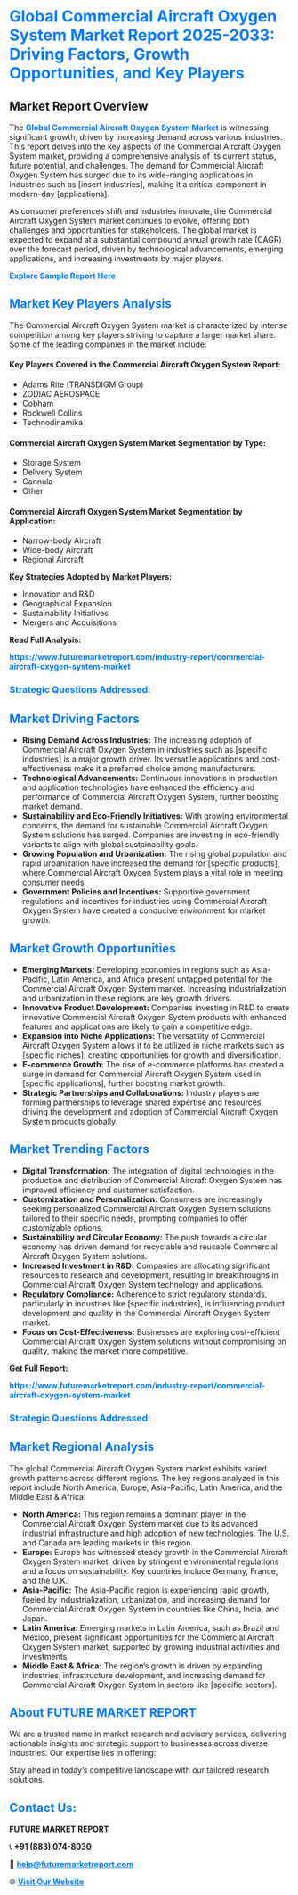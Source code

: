 <h1 style="color: #007BFF;">Global Commercial Aircraft Oxygen System Market Report 2025-2033: Driving Factors, Growth Opportunities, and Key Players</h1>

<section id="overview">
<h2>Market Report Overview</h2>
<p>The <a href="https://www.futuremarketreport.com/industry-report/commercial-aircraft-oxygen-system-market" style="color: #007BFF; text-decoration: none;"><strong>Global Commercial Aircraft Oxygen System Market</strong></a> is witnessing significant growth, driven by increasing demand across various industries. This report delves into the key aspects of the Commercial Aircraft Oxygen System market, providing a comprehensive analysis of its current status, future potential, and challenges. The demand for Commercial Aircraft Oxygen System has surged due to its wide-ranging applications in industries such as [insert industries], making it a critical component in modern-day [applications].</p>
<p>As consumer preferences shift and industries innovate, the Commercial Aircraft Oxygen System market continues to evolve, offering both challenges and opportunities for stakeholders. The global market is expected to expand at a substantial compound annual growth rate (CAGR) over the forecast period, driven by technological advancements, emerging applications, and increasing investments by major players.</p>
</section>

<section id="overview">
<p><a href="https://www.futuremarketreport.com/request-sample/reportId=93061" style="color: #007BFF; text-decoration: none;"><strong>Explore Sample Report Here</strong></a></p>
</section>

<section id="key-players">
<h2 style="color: #007BFF;">Market Key Players Analysis</h2>
<p>The Commercial Aircraft Oxygen System market is characterized by intense competition among key players striving to capture a larger market share. Some of the leading companies in the market include:</p>
<h4>Key Players Covered in the Commercial Aircraft Oxygen System Report:</h4>
<ul><li>Adams Rite (TRANSDIGM Group)</li><li>ZODIAC AEROSPACE</li><li>Cobham</li><li>Rockwell Collins</li><li>Technodinamika</li></ul>
<h4>Commercial Aircraft Oxygen System Market Segmentation by Type:</h4>
<ul><li>Storage System</li><li>Delivery System</li><li>Cannula</li><li>Other</li></ul>

<h4>Commercial Aircraft Oxygen System Market Segmentation by Application:</h4>
<ul><li>Narrow-body Aircraft</li><li>Wide-body Aircraft</li><li>Regional Aircraft</li></ul>
<p><strong>Key Strategies Adopted by Market Players:</strong></p>
<ul>
<li>Innovation and R&D</li>
<li>Geographical Expansion</li>
<li>Sustainability Initiatives</li>
<li>Mergers and Acquisitions</li>
</ul>
</section>

<section>
<p><strong>Read Full Analysis: </strong></p><a href="https://www.futuremarketreport.com/industry-report/commercial-aircraft-oxygen-system-market" style="color: #007BFF; text-decoration: none;"><strong>https://www.futuremarketreport.com/industry-report/commercial-aircraft-oxygen-system-market</strong></a>
<h3 style="color: #007BFF;">Strategic Questions Addressed:</h3>
</section>

<section id="driving-factors">
<h2 style="color: #007BFF;">Market Driving Factors</h2>
<ul>
<li><strong>Rising Demand Across Industries:</strong> The increasing adoption of Commercial Aircraft Oxygen System in industries such as [specific industries] is a major growth driver. Its versatile applications and cost-effectiveness make it a preferred choice among manufacturers.</li>
<li><strong>Technological Advancements:</strong> Continuous innovations in production and application technologies have enhanced the efficiency and performance of Commercial Aircraft Oxygen System, further boosting market demand.</li>
<li><strong>Sustainability and Eco-Friendly Initiatives:</strong> With growing environmental concerns, the demand for sustainable Commercial Aircraft Oxygen System solutions has surged. Companies are investing in eco-friendly variants to align with global sustainability goals.</li>
<li><strong>Growing Population and Urbanization:</strong> The rising global population and rapid urbanization have increased the demand for [specific products], where Commercial Aircraft Oxygen System plays a vital role in meeting consumer needs.</li>
<li><strong>Government Policies and Incentives:</strong> Supportive government regulations and incentives for industries using Commercial Aircraft Oxygen System have created a conducive environment for market growth.</li>
</ul>
</section>

<section id="growth-opportunities">
<h2 style="color: #007BFF;">Market Growth Opportunities</h2>
<ul>
<li><strong>Emerging Markets:</strong> Developing economies in regions such as Asia-Pacific, Latin America, and Africa present untapped potential for the Commercial Aircraft Oxygen System market. Increasing industrialization and urbanization in these regions are key growth drivers.</li>
<li><strong>Innovative Product Development:</strong> Companies investing in R&D to create innovative Commercial Aircraft Oxygen System products with enhanced features and applications are likely to gain a competitive edge.</li>
<li><strong>Expansion into Niche Applications:</strong> The versatility of Commercial Aircraft Oxygen System allows it to be utilized in niche markets such as [specific niches], creating opportunities for growth and diversification.</li>
<li><strong>E-commerce Growth:</strong> The rise of e-commerce platforms has created a surge in demand for Commercial Aircraft Oxygen System used in [specific applications], further boosting market growth.</li>
<li><strong>Strategic Partnerships and Collaborations:</strong> Industry players are forming partnerships to leverage shared expertise and resources, driving the development and adoption of Commercial Aircraft Oxygen System products globally.</li>
</ul>
</section>

<section id="trending-factors">
<h2 style="color: #007BFF;">Market Trending Factors</h2>
<ul>
<li><strong>Digital Transformation:</strong> The integration of digital technologies in the production and distribution of Commercial Aircraft Oxygen System has improved efficiency and customer satisfaction.</li>
<li><strong>Customization and Personalization:</strong> Consumers are increasingly seeking personalized Commercial Aircraft Oxygen System solutions tailored to their specific needs, prompting companies to offer customizable options.</li>
<li><strong>Sustainability and Circular Economy:</strong> The push towards a circular economy has driven demand for recyclable and reusable Commercial Aircraft Oxygen System solutions.</li>
<li><strong>Increased Investment in R&D:</strong> Companies are allocating significant resources to research and development, resulting in breakthroughs in Commercial Aircraft Oxygen System technology and applications.</li>
<li><strong>Regulatory Compliance:</strong> Adherence to strict regulatory standards, particularly in industries like [specific industries], is influencing product development and quality in the Commercial Aircraft Oxygen System market.</li>
<li><strong>Focus on Cost-Effectiveness:</strong> Businesses are exploring cost-efficient Commercial Aircraft Oxygen System solutions without compromising on quality, making the market more competitive.</li>
</ul>
</section>

<section>
<p><strong>Get Full Report: </strong></p><a href="https://www.futuremarketreport.com/industry-report/commercial-aircraft-oxygen-system-market" style="color: #007BFF; text-decoration: none;"><strong>https://www.futuremarketreport.com/industry-report/commercial-aircraft-oxygen-system-market</strong></a>
<h3 style="color: #007BFF;">Strategic Questions Addressed:</h3>
</section>


<section id="regional-analysis">
<h2 style="color: #007BFF;">Market Regional Analysis</h2>
<p>The global Commercial Aircraft Oxygen System market exhibits varied growth patterns across different regions. The key regions analyzed in this report include North America, Europe, Asia-Pacific, Latin America, and the Middle East & Africa:</p>
<ul>
<li><strong>North America:</strong> This region remains a dominant player in the Commercial Aircraft Oxygen System market due to its advanced industrial infrastructure and high adoption of new technologies. The U.S. and Canada are leading markets in this region.</li>
<li><strong>Europe:</strong> Europe has witnessed steady growth in the Commercial Aircraft Oxygen System market, driven by stringent environmental regulations and a focus on sustainability. Key countries include Germany, France, and the U.K.</li>
<li><strong>Asia-Pacific:</strong> The Asia-Pacific region is experiencing rapid growth, fueled by industrialization, urbanization, and increasing demand for Commercial Aircraft Oxygen System in countries like China, India, and Japan.</li>
<li><strong>Latin America:</strong> Emerging markets in Latin America, such as Brazil and Mexico, present significant opportunities for the Commercial Aircraft Oxygen System market, supported by growing industrial activities and investments.</li>
<li><strong>Middle East & Africa:</strong> The region’s growth is driven by expanding industries, infrastructure development, and increasing demand for Commercial Aircraft Oxygen System in sectors like [specific sectors].</li>
</ul>
</section>

<footer>
<h2 style="color: #007BFF;">About FUTURE MARKET REPORT</h2>
<p>We are a trusted name in market research and advisory services, delivering actionable insights and strategic support to businesses across diverse industries. Our expertise lies in offering:</p>

<p>Stay ahead in today’s competitive landscape with our tailored research solutions.</p>

<h2 style="color: #007BFF;">Contact Us:</h2>
<p><strong>FUTURE MARKET REPORT</strong></p>
<p>📞 <strong>+91 (883) 074-8030</strong></p>
<p>📧 <strong><a href="mailto:help@futuremarketreport.com" style="color: #007BFF;">help@futuremarketreport.com</a></strong></p>
<p>🌐 <strong><a href="https://www.futuremarketreport.com/" style="color: #007BFF;">Visit Our Website</a></strong></p>
</footer>